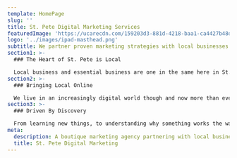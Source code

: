 ```yaml
---
template: HomePage
slug: ''
title: St. Pete Digital Marketing Services
featuredImage: 'https://ucarecdn.com/159203d3-881d-4218-baa1-ca4427b48d0d/'
logo: '../images/ipad-masthead.png'
subtitle: We partner proven marketing strategies with local businesses to grow their customer base. Central Ave Marketing offers fast customized web development, digital marketing and SEO solutions.
section1: >-
  ### The Heart of St. Pete is Local

  Local business and essential business are one in the same here in St. Petersburg, Florida. A walk down Central Avenue is all you need to see the vibrancy of St. Pete come to life with the entrepreneurial spirit of the people & local businesses that give us such an exciting city to live in and&nbsp;explore.
section2: >-
  ### Bringing Local Online

  We live in an increasingly digital world though and now more than ever it's important that people are able to find your local business online and that their digital experience reflects the one you offer them in real life. At Central Avenue Marketing we help showcase what makes your local business unique using a variety of proven digital marketing tactics that support local business to help you drive high-quality leads that grow your business.
section3: >-
  ### Driven By Discovery

  From learning new things, to understanding why something works the way it does, to stumbling upon a local gem in a new city - the excitement of discovery keeps us hungry for more. With more than 10 years of combined experience in Marketing and Technology and more than a few thousands miles clocked in travel  - we’re eager to help local businesses **get discovered online**.
meta:
  description: A boutique marketing agency partnering with local businesses in the St. Petersburg & Tampa area. We use proven marketing&nbsp;strategies to grow their businesses.
  title: St. Pete Digital Marketing
---
```

